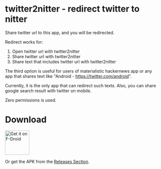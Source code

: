 # twitter2nitter - redirect twitter to nitter
Share twitter url to this app, and you will be redirected.

Redirect works for:

1. Open twitter url with twitter2nitter
2. Share twitter url with twitter2nitter
3. Share text that includes twitter url with twitter2nitter

The third option is useful for users of materialistic hackernews app or any app that shares text like "Android - https://twitter.com/android".

Currently, it is the only app that can redirect such texts. Also, you can share google search result with twitter on mobile.

Zero permissions is used.

# Download

[<img src="https://fdroid.gitlab.io/artwork/badge/get-it-on.png"
     alt="Get it on F-Droid"
     height="80">](https://f-droid.org/packages/eu.auct.twitter2nitter/)

Or get the APK from the [Releases Section](https://github.com/AucT/twitter2nitter/releases).
